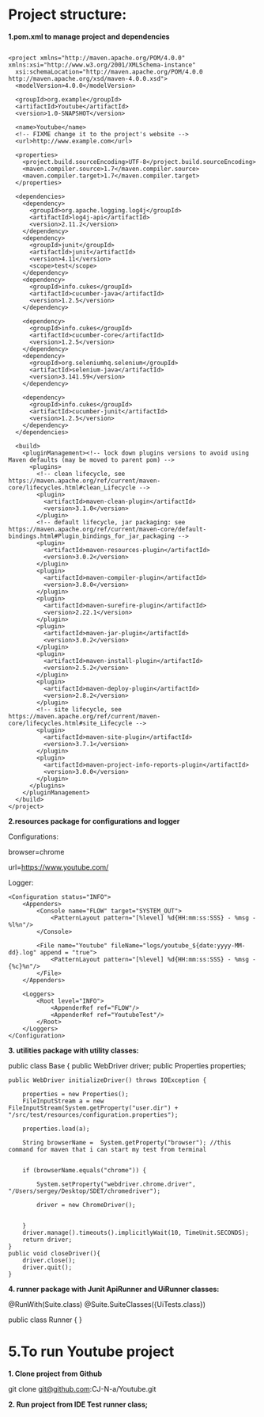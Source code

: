 # **Project structure:**

**1.pom.xml to manage project and dependencies**

```<?xml version="1.0" encoding="UTF-8"?>

<project xmlns="http://maven.apache.org/POM/4.0.0" xmlns:xsi="http://www.w3.org/2001/XMLSchema-instance"
  xsi:schemaLocation="http://maven.apache.org/POM/4.0.0 http://maven.apache.org/xsd/maven-4.0.0.xsd">
  <modelVersion>4.0.0</modelVersion>

  <groupId>org.example</groupId>
  <artifactId>Youtube</artifactId>
  <version>1.0-SNAPSHOT</version>

  <name>Youtube</name>
  <!-- FIXME change it to the project's website -->
  <url>http://www.example.com</url>

  <properties>
    <project.build.sourceEncoding>UTF-8</project.build.sourceEncoding>
    <maven.compiler.source>1.7</maven.compiler.source>
    <maven.compiler.target>1.7</maven.compiler.target>
  </properties>

  <dependencies>
    <dependency>
      <groupId>org.apache.logging.log4j</groupId>
      <artifactId>log4j-api</artifactId>
      <version>2.11.2</version>
    </dependency>
    <dependency>
      <groupId>junit</groupId>
      <artifactId>junit</artifactId>
      <version>4.11</version>
      <scope>test</scope>
    </dependency>
    <dependency>
      <groupId>info.cukes</groupId>
      <artifactId>cucumber-java</artifactId>
      <version>1.2.5</version>
    </dependency>

    <dependency>
      <groupId>info.cukes</groupId>
      <artifactId>cucumber-core</artifactId>
      <version>1.2.5</version>
    </dependency>
    <dependency>
      <groupId>org.seleniumhq.selenium</groupId>
      <artifactId>selenium-java</artifactId>
      <version>3.141.59</version>
    </dependency>

    <dependency>
      <groupId>info.cukes</groupId>
      <artifactId>cucumber-junit</artifactId>
      <version>1.2.5</version>
    </dependency>
  </dependencies>

  <build>
    <pluginManagement><!-- lock down plugins versions to avoid using Maven defaults (may be moved to parent pom) -->
      <plugins>
        <!-- clean lifecycle, see https://maven.apache.org/ref/current/maven-core/lifecycles.html#clean_Lifecycle -->
        <plugin>
          <artifactId>maven-clean-plugin</artifactId>
          <version>3.1.0</version>
        </plugin>
        <!-- default lifecycle, jar packaging: see https://maven.apache.org/ref/current/maven-core/default-bindings.html#Plugin_bindings_for_jar_packaging -->
        <plugin>
          <artifactId>maven-resources-plugin</artifactId>
          <version>3.0.2</version>
        </plugin>
        <plugin>
          <artifactId>maven-compiler-plugin</artifactId>
          <version>3.8.0</version>
        </plugin>
        <plugin>
          <artifactId>maven-surefire-plugin</artifactId>
          <version>2.22.1</version>
        </plugin>
        <plugin>
          <artifactId>maven-jar-plugin</artifactId>
          <version>3.0.2</version>
        </plugin>
        <plugin>
          <artifactId>maven-install-plugin</artifactId>
          <version>2.5.2</version>
        </plugin>
        <plugin>
          <artifactId>maven-deploy-plugin</artifactId>
          <version>2.8.2</version>
        </plugin>
        <!-- site lifecycle, see https://maven.apache.org/ref/current/maven-core/lifecycles.html#site_Lifecycle -->
        <plugin>
          <artifactId>maven-site-plugin</artifactId>
          <version>3.7.1</version>
        </plugin>
        <plugin>
          <artifactId>maven-project-info-reports-plugin</artifactId>
          <version>3.0.0</version>
        </plugin>
      </plugins>
    </pluginManagement>
  </build>
</project>
```


**2.resources package for configurations and logger**

 Configurations:

 browser=chrome

 url=https://www.youtube.com/

Logger:
```<?xml version="1.0" encoding="UTF-8" ?>
<Configuration status="INFO">
    <Appenders>
        <Console name="FLOW" target="SYSTEM_OUT">
            <PatternLayout pattern="[%level] %d{HH:mm:ss:SSS} - %msg - %l%n"/>
        </Console>

        <File name="Youtube" fileName="logs/youtube_${date:yyyy-MM-dd}.log" append = "true">
            <PatternLayout pattern="[%level] %d{HH:mm:ss:SSS} - %msg - {%c}%n"/>
        </File>
    </Appenders>

    <Loggers>
        <Root level="INFO">
            <AppenderRef ref="FLOW"/>
            <AppenderRef ref="YoutubeTest"/>
        </Root>
    </Loggers>
</Configuration>
```
**3. utilities package with utility classes:**

public class Base {
public WebDriver driver;
public Properties properties;

    public WebDriver initializeDriver() throws IOException {

        properties = new Properties();
        FileInputStream a = new FileInputStream(System.getProperty("user.dir") + "/src/test/resources/configuration.properties");

        properties.load(a);

        String browserName =  System.getProperty("browser"); //this command for maven that i can start my test from terminal
       

        if (browserName.equals("chrome")) {

            System.setProperty("webdriver.chrome.driver", "/Users/sergey/Desktop/SDET/chromedriver");

            driver = new ChromeDriver();
          
       
        }
        driver.manage().timeouts().implicitlyWait(10, TimeUnit.SECONDS);
        return driver;
    }
    public void closeDriver(){
        driver.close();
        driver.quit();
    }
**4. runner package with Junit ApiRunner and UiRunner classes:**

@RunWith(Suite.class)
@Suite.SuiteClasses({UiTests.class})

public class Runner {
}

# 5.To run Youtube project 

**1. Clone project from Github**

git clone git@github.com:CJ-N-a/Youtube.git

**2. Run project from IDE Test runner class;**
